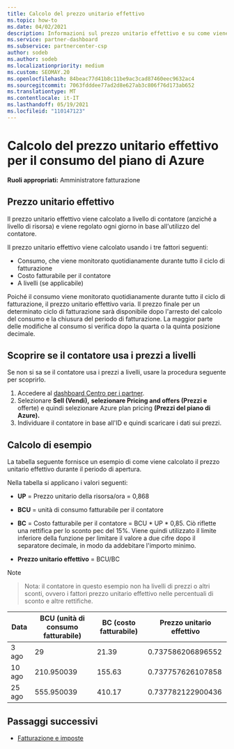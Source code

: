 ```yaml
---
title: Calcolo del prezzo unitario effettivo
ms.topic: how-to
ms.date: 04/02/2021
description: Informazioni sul prezzo unitario effettivo e su come viene calcolato. Questo articolo include anche un calcolo di esempio.
ms.service: partner-dashboard
ms.subservice: partnercenter-csp
author: sodeb
ms.author: sodeb
ms.localizationpriority: medium
ms.custom: SEOMAY.20
ms.openlocfilehash: 84beac77d41b8c11be9ac3cad87460eec9632ac4
ms.sourcegitcommit: 7063fdddee77ad2d8e627ab3c806f76d173ab652
ms.translationtype: MT
ms.contentlocale: it-IT
ms.lasthandoff: 05/19/2021
ms.locfileid: "110147123"
---
```

# <a name="effective-unit-price-calculation-for-azure-plan-consumption"></a>Calcolo del prezzo unitario effettivo per il consumo del piano di Azure

**Ruoli appropriati:** Amministratore fatturazione

## <a name="the-effective-unit-price"></a>Prezzo unitario effettivo

Il prezzo unitario effettivo viene calcolato a livello di contatore (anziché a livello di risorsa) e viene regolato ogni giorno in base all'utilizzo del contatore.

Il prezzo unitario effettivo viene calcolato usando i tre fattori seguenti:

- Consumo, che viene monitorato quotidianamente durante tutto il ciclo di fatturazione
- Costo fatturabile per il contatore
- A livelli (se applicabile)

Poiché il consumo viene monitorato quotidianamente durante tutto il ciclo di fatturazione, il prezzo unitario effettivo varia. Il prezzo finale per un determinato ciclo di fatturazione sarà disponibile dopo l'arresto del calcolo del consumo e la chiusura del periodo di fatturazione. La maggior parte delle modifiche al consumo si verifica dopo la quarta o la quinta posizione decimale.

## <a name="find-out-whether-your-meter-uses-tiered-pricing"></a>Scoprire se il contatore usa i prezzi a livelli

Se non si sa se il contatore usa i prezzi a livelli, usare la procedura seguente per scoprirlo. 

1. Accedere al [dashboard Centro per i partner](https://partner.microsoft.com/dashboard/).
2. Selezionare **Sell (Vendi),** **selezionare Pricing and offers (Prezzi e** offerte) e quindi selezionare Azure plan pricing **(Prezzi del piano di Azure).**
3. Individuare il contatore in base all'ID e quindi scaricare i dati sui prezzi. 

## <a name="sample-calculation"></a>Calcolo di esempio

La tabella seguente fornisce un esempio di come viene calcolato il prezzo unitario effettivo durante il periodo di apertura.

Nella tabella si applicano i valori seguenti: 

- **UP** = Prezzo unitario della risorsa/ora = 0,868

- **BCU** = unità di consumo fatturabile per il contatore

- **BC** = Costo fatturabile per il contatore = BCU * UP * 0,85. Ciò riflette una rettifica per lo sconto pec del 15%. Viene quindi utilizzato il limite inferiore della funzione per limitare il valore a due cifre dopo il separatore decimale, in modo da addebitare l'importo minimo. 

- **Prezzo unitario effettivo** = BCU/BC

>[!NOTE]

>Nota: il contatore in questo esempio non ha livelli di prezzi o altri sconti, ovvero i fattori prezzo unitario effettivo nelle percentuali di sconto e altre rettifiche.


| Data | BCU (unità di consumo fatturabile) | BC (costo fatturabile) | Prezzo unitario effettivo |
| ------ | ----------- | ----------- | ----------- |  
| 3 ago | 29 | 21.39 | 0.737586206896552 |
| 10 ago | 210.950039 | 155.63 | 0.737757626107858 |
| 25 ago | 555.950039 | 410.17 | 0.737782122900436 |

## <a name="next-steps"></a>Passaggi successivi

- [Fatturazione e imposte](billing.md)
